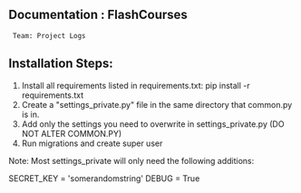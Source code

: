 ## Documentation : FlashCourses

     Team: Project Logs

## Installation Steps:

1. Install all requirements listed in requirements.txt: pip install -r requirements.txt
2. Create a "settings_private.py" file in the same directory that common.py is in.
3. Add only the settings you need to overwrite in settings_private.py (DO NOT ALTER COMMON.PY)
4. Run migrations and create super user

Note: Most settings_private will only need the following additions:

SECRET_KEY = 'somerandomstring'
DEBUG = True
